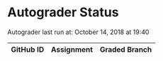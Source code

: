 # Autograder Status
Autograder last run at: October 14, 2018 at 19:40

| GitHub ID | Assignment | Graded Branch |
|-----------|------------|---------------|
